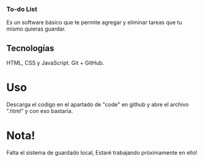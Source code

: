 ### To-do List

Es un software básico que te permite agregar y eliminar tareas que tu mismo quieras guardar.

## Tecnologías

HTML, CSS y JavaScript.
Git + GitHub.

# Uso

Descarga el codigo en el apartado de "code" en github y abre el archivo ".html"
y con eso bastaría.

# Nota!

Falta el sistema de guardado local, Estaré trabajando próximamente en ello!